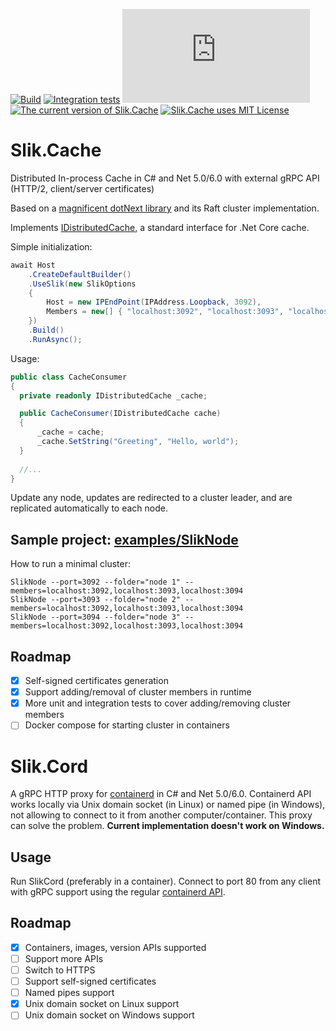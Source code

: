 [![Build](https://github.com/Insvald/Slik/actions/workflows/build-and-tests.yml/badge.svg)](https://github.com/Insvald/Slik/actions/workflows/build-and-tests.yml)
[![Integration tests](https://github.com/Insvald/Slik/actions/workflows/integration-tests.yml/badge.svg)](https://github.com/Insvald/Slik/actions/workflows/integration-tests.yml)
[![Nuget](https://img.shields.io/nuget/v/Slik.Cache)](https://www.nuget.org/api/v2/package/Slik.Cache/1.0.0)
[![The current version of Slik.Cache](https://img.shields.io/github/v/release/Insvald/Slik)](https://github.com/Insvald/Slik)
[![Slik.Cache uses MIT License](https://img.shields.io/github/license/Insvald/Slik)](https://github.com/Insvald/Slik/blob/master/LICENSE)

# Slik.Cache
Distributed In-process Cache in C# and Net 5.0/6.0 with external gRPC API (HTTP/2, client/server certificates)

Based on a [magnificent dotNext library](https://github.com/sakno/dotNext) and its Raft cluster implementation. 

Implements [IDistributedCache](https://docs.microsoft.com/en-us/dotnet/api/microsoft.extensions.caching.distributed.idistributedcache), a standard interface for .Net Core cache.

Simple initialization:
```C#
await Host
    .CreateDefaultBuilder()
    .UseSlik(new SlikOptions 
    { 
        Host = new IPEndPoint(IPAddress.Loopback, 3092),
        Members = new[] { "localhost:3092", "localhost:3093", "localhost:3094" }
    })
    .Build()
    .RunAsync();
```

Usage:
```C#
public class CacheConsumer
{
  private readonly IDistributedCache _cache;

  public CacheConsumer(IDistributedCache cache)
  {
      _cache = cache;
      _cache.SetString("Greeting", "Hello, world");
  }
  
  //...  
}
```
Update any node, updates are redirected to a cluster leader, and are replicated automatically to each node.

## Sample project: [examples/SlikNode](https://github.com/Insvald/Slik/tree/master/examples/SlikNode)

How to run a minimal cluster: 
```
SlikNode --port=3092 --folder="node 1" --members=localhost:3092,localhost:3093,localhost:3094
SlikNode --port=3093 --folder="node 2" --members=localhost:3092,localhost:3093,localhost:3094
SlikNode --port=3094 --folder="node 3" --members=localhost:3092,localhost:3093,localhost:3094
```

## Roadmap
- [x] Self-signed certificates generation
- [x] Support adding/removal of cluster members in runtime
- [x] More unit and integration tests to cover adding/removing cluster members
- [ ] Docker compose for starting cluster in containers

# Slik.Cord

A gRPC HTTP proxy for [containerd](https://github.com/containerd/containerd) in C# and Net 5.0/6.0. 
Containerd API works locally via Unix domain socket (in Linux) or named pipe (in Windows), not allowing to connect to it from another computer/container. This proxy can solve the problem.
**Current implementation doesn't work on Windows.**

## Usage
Run SlikCord (preferably in a container). Connect to port 80 from any client with gRPC support using the regular [containerd API](https://github.com/containerd/containerd/tree/master/api).

## Roadmap
- [x] Containers, images, version APIs supported
- [ ] Support more APIs
- [ ] Switch to HTTPS
- [ ] Support self-signed certificates
- [ ] Named pipes support
- [x] Unix domain socket on Linux support
- [ ] Unix domain socket on Windows support
